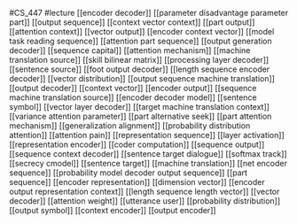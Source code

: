 #CS_447
#lecture
[[encoder decoder]]
[[parameter disadvantage parameter part]]
[[output sequence]]
[[context vector context]]
[[part output]]
[[attention context]]
[[vector output]]
[[encoder context vector]]
[[model task reading sequence]]
[[attention part sequence]]
[[output generation decoder]]
[[sequence capital]]
[[attention mechanism]]
[[machine translation source]]
[[skill bilinear matrix]]
[[processing layer decoder]]
[[sentence source]]
[[foot output decoder]]
[[length sequence encoder decoder]]
[[vector distribution]]
[[output sequence machine translation]]
[[output decoder]]
[[context vector]]
[[encoder output]]
[[sequence machine translation source]]
[[encoder decoder model]]
[[sentence symbol]]
[[vector layer decoder]]
[[target machine translation context]]
[[variance attention parameter]]
[[part alternative seek]]
[[part attention mechanism]]
[[generalization alignment]]
[[probability distribution attention]]
[[attention pain]]
[[representation sequence]]
[[layer activation]]
[[representation encoder]]
[[coder computation]]
[[sequence output]]
[[sequence context decoder]]
[[sentence target dialogue]]
[[softmax track]]
[[secrecy cmodel]]
[[sentence target]]
[[machine translation]]
[[net encoder sequence]]
[[probability model decoder output sequence]]
[[part sequence]]
[[encoder representation]]
[[dimension vector]]
[[encoder output representation context]]
[[length sequence length vector]]
[[vector decoder]]
[[attention weight]]
[[utterance user]]
[[probability distribution]]
[[output symbol]]
[[context encoder]]
[[output encoder]]
